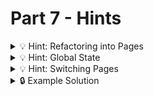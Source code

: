 # Part 7 - Hints

<details>
<summary>💡 Hint: Refactoring into Pages</summary>

Think about what parts of the App.js belong to which page. Move these parts into that "page component" e.g.:

```js
// in pages/Home.js

export default function Home({???}){
  const [albums, setAlbums] = useState([]);

  useEffect(() => {
    //fetch featured albums!
  useEffect(() => {
    //fetch featured albums!
  }, ??)

  return <AlbumList albums={albums} ...>
}
```

</details>

<details>
<summary>💡 Hint: Global State</summary>

There are states that need to be global, i.e. need to be accessed by the entire app. They must be placed into the App.js and passed to the pages via props:

```js
// in App.js

export default function App(){
  const [savedAlbumIds, setSavedAlbumIds] = useLocalStorageState(...);

  //...

  return <>
    <Home savedAlbumIds={savedAlbumIds} />
    //...
    <Search savedAlbumIds={savedAlbumIds} />
    //...
    <SavedAlbums savedAlbumIds={savedAlbumIds} />
  </>
}
```

</details>

<details>
<summary>💡 Hint: Switching Pages</summary>

You need a state which tracks the currently visible page. With this you can conditionally render only one of the three page components. (This is only one possible solution for disabling the not selected pages, there might be an even better solution!). The Navigation bar needs to be able to set the currentPage when one of its buttons are clicked.

```js
// in App.js

export default function App() {
  const [currentPage, setCurrentPage] = useState("HOME");

  //...

  return (
    <>
      {currentPage === "HOME" && <Home savedAlbumIds={savedAlbumIds} />}
      {currentPage === "SEARCH" && <Search savedAlbumIds={savedAlbumIds} />}
      //...
    </>
  );
}
```

</details>

<details>
<summary>🔒 Example Solution </summary>
Only check this solution after giving this part a good try!

[🔗 Part 7 Example Solution](https://github.com/wd-bootcamp/web-react-recap-project-solution/tree/part-7)

</details>
